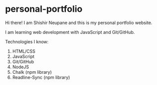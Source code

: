 # personal-portfolio

Hi there! I am Shishir Neupane and this is my personal portfolio website.

I am learning web development with JavaScript and Git/GitHub.

Technologies I know:
1. HTML/CSS
1. JavaScript
1. Git/GitHub
1. NodeJS
1. Chalk (npm library)
1. Readline-Sync (npm library)